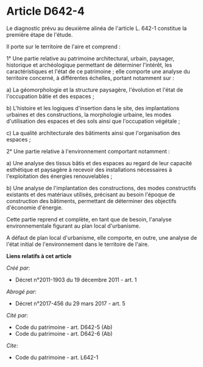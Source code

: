 # Article D642-4

Le diagnostic prévu au deuxième alinéa de l'article L. 642-1 constitue la première étape de l'étude. 

Il porte sur le territoire de l'aire et comprend : 

1° Une partie relative au patrimoine architectural, urbain, paysager, historique et archéologique permettant de déterminer
l'intérêt, les caractéristiques et l'état de ce patrimoine ; elle comporte une analyse du territoire concerné, à différentes
échelles, portant notamment sur : 

a) La géomorphologie et la structure paysagère, l'évolution et l'état de l'occupation bâtie et des espaces ; 

b) L'histoire et les logiques d'insertion dans le site, des implantations urbaines et des constructions, la morphologie
urbaine, les modes d'utilisation des espaces et des sols ainsi que l'occupation végétale ; 

c) La qualité architecturale des bâtiments ainsi que l'organisation des espaces ; 

2° Une partie relative à l'environnement comportant notamment : 

a) Une analyse des tissus bâtis et des espaces au regard de leur capacité esthétique et paysagère à recevoir des
installations nécessaires à l'exploitation des énergies renouvelables ; 

b) Une analyse de l'implantation des constructions, des modes constructifs existants et des matériaux utilisés, précisant au
besoin l'époque de construction des bâtiments, permettant de déterminer des objectifs d'économie d'énergie. 

Cette partie reprend et complète, en tant que de besoin, l'analyse environnementale figurant au plan local d'urbanisme. 

A défaut de plan local d'urbanisme, elle comporte, en outre, une analyse de l'état initial de l'environnement dans le
territoire de l'aire.

**Liens relatifs à cet article**

_Créé par_:

  - Décret n°2011-1903 du 19 décembre 2011 - art. 1

_Abrogé par_:

  - Décret n°2017-456 du 29 mars 2017 - art. 5

_Cité par_:

  - Code du patrimoine - art. D642-5 (Ab)
  - Code du patrimoine - art. D642-6 (Ab)

_Cite_:

  - Code du patrimoine - art. L642-1
